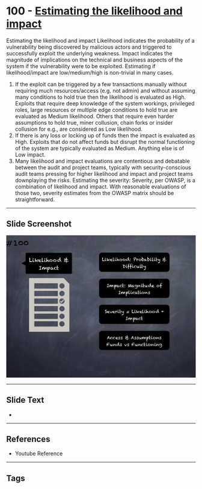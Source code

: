 
# 100 - [Estimating the likelihood and impact](./Estimating%20the%20likelihood%20and%20impact.md)

Estimating the likelihood and impact Likelihood indicates the probability of a vulnerability being discovered by malicious actors and triggered to successfully exploit the underlying weakness. Impact indicates the magnitude of implications on the technical and business aspects of the system if the vulnerability were to be exploited. Estimating if likelihood/impact are low/medium/high is non-trivial in many cases.


1.  If the exploit can be triggered by a few transactions manually without requiring much resources/access (e.g. not admin) and without assuming many conditions to hold true then the likelihood is evaluated as High. Exploits that require deep knowledge of the system workings, privileged roles, large resources or multiple edge conditions to hold true are evaluated as Medium likelihood. Others that require even harder assumptions to hold true, miner collusion, chain forks or insider collusion for e.g., are considered as Low likelihood.
2.  If there is any loss or locking up of funds then the impact is evaluated as High. Exploits that do not affect funds but disrupt the normal functioning of the system are typically evaluated as Medium. Anything else is of Low impact.
3.  Many likelihood and impact evaluations are contentious and debatable between the audit and project teams, typically with security-conscious audit teams pressing for higher likelihood and impact and project teams downplaying the risks.
    Estimating the severity: Severity, per OWASP, is a combination of likelihood and impact. With reasonable evaluations of those two, severity estimates from the OWASP matrix should be straightforward. 


___
## Slide Screenshot
![100.png](../../images/6.Audit%20Techniques%20and%20Tools%20101/100.png)
___
## Slide Text
- 
___
## References
- Youtube Reference
___
## Tags

